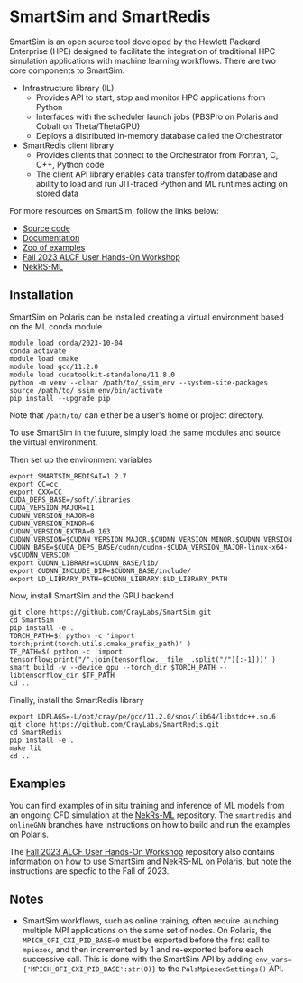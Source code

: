 # SmartSim and SmartRedis

SmartSim is an open source tool developed by the Hewlett Packard Enterprise (HPE) designed to facilitate the integration of traditional HPC simulation applications with machine learning workflows.
There are two core components to SmartSim:
- Infrastructure library (IL)
  - Provides API to start, stop and monitor HPC applications from Python
  - Interfaces with the scheduler launch jobs (PBSPro on Polaris and Cobalt on Theta/ThetaGPU)
  - Deploys a distributed in-memory database called the Orchestrator
- SmartRedis client library
  - Provides clients that connect to the Orchestrator from Fortran, C, C++, Python code
  - The client API library enables data transfer to/from database and ability to load and run JIT-traced Python and ML runtimes acting on stored data

For more resources on SmartSim, follow the links below:
- [Source code](https://github.com/CrayLabs/SmartSim)
- [Documentation](https://www.craylabs.org/docs/overview.html)
- [Zoo of examples](https://github.com/CrayLabs/SmartSim-Zoo)
- [Fall 2023 ALCF User Hands-On Workshop](https://github.com/argonne-lcf/ALCF_Hands_on_HPC_Workshop/tree/master/couplingSimulationML/NekRS-ML)
- [NekRS-ML](https://github.com/argonne-lcf/nekRS-ML/tree/smartredis)

## Installation

SmartSim on Polaris can be installed creating a virtual environment based on the ML conda module
```
module load conda/2023-10-04
conda activate
module load cmake
module load gcc/11.2.0
module load cudatoolkit-standalone/11.8.0
python -m venv --clear /path/to/_ssim_env --system-site-packages
source /path/to/_ssim_env/bin/activate
pip install --upgrade pip
```
Note that `/path/to/` can either be a user's home or project directory.

To use SmartSim in the future, simply load the same modules and source the virtual environment.

Then set up the environment variables
```
export SMARTSIM_REDISAI=1.2.7
export CC=cc
export CXX=CC
CUDA_DEPS_BASE=/soft/libraries
CUDA_VERSION_MAJOR=11
CUDNN_VERSION_MAJOR=8
CUDNN_VERSION_MINOR=6
CUDNN_VERSION_EXTRA=0.163
CUDNN_VERSION=$CUDNN_VERSION_MAJOR.$CUDNN_VERSION_MINOR.$CUDNN_VERSION_EXTRA
CUDNN_BASE=$CUDA_DEPS_BASE/cudnn/cudnn-$CUDA_VERSION_MAJOR-linux-x64-v$CUDNN_VERSION
export CUDNN_LIBRARY=$CUDNN_BASE/lib/
export CUDNN_INCLUDE_DIR=$CUDNN_BASE/include/
export LD_LIBRARY_PATH=$CUDNN_LIBRARY:$LD_LIBRARY_PATH
```

Now, install SmartSim and the GPU backend
```
git clone https://github.com/CrayLabs/SmartSim.git
cd SmartSim
pip install -e .
TORCH_PATH=$( python -c 'import torch;print(torch.utils.cmake_prefix_path)' )
TF_PATH=$( python -c 'import tensorflow;print("/".join(tensorflow.__file__.split("/")[:-1]))' )
smart build -v --device gpu --torch_dir $TORCH_PATH --libtensorflow_dir $TF_PATH
cd ..
```

Finally, install the SmartRedis library
```
export LDFLAGS=-L/opt/cray/pe/gcc/11.2.0/snos/lib64/libstdc++.so.6
git clone https://github.com/CrayLabs/SmartRedis.git
cd SmartRedis
pip install -e .
make lib
cd ..
```

## Examples

You can find examples of in situ training and inference of ML models from an ongoing CFD simulation at the [NekRs-ML](https://github.com/argonne-lcf/nekRS-ML) repository. 
The `smartredis` and `onlineGNN` branches have instructions on how to build and run the examples on Polaris.

The [Fall 2023 ALCF User Hands-On Workshop](https://github.com/argonne-lcf/ALCF_Hands_on_HPC_Workshop/tree/master/couplingSimulationML/NekRS-ML) repository also contains information on how to use SmartSim and NekRS-ML on Polaris, but note the instructions are specfic to the Fall of 2023.

## Notes

* SmartSim workflows, such as online training, often require launching multiple MPI applications on the same set of nodes. On Polaris, the `MPICH_OFI_CXI_PID_BASE=0` must be exported before the first call to `mpiexec`, and then incremented by 1 and re-exported before each successive call. This is done with the SmartSim API by adding `env_vars={'MPICH_OFI_CXI_PID_BASE':str(0)}` to the `PalsMpiexecSettings()` API.




